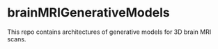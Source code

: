 # brainMRIGenerativeModels
This repo contains architectures of generative models for 3D brain MRI scans. 
